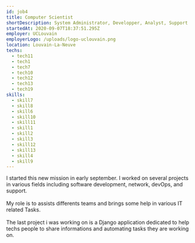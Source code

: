 ```yaml
---
id: job4
title: Computer Scientist
shortDescription: System Administrator, Developper, Analyst, Support
startedAt: 2020-09-07T18:37:51.295Z
employer: UCLouvain
employerLogo: /uploads/logo-uclouvain.png
location: Louvain-La-Neuve
techs:
  - tech11
  - tech1
  - tech7
  - tech10
  - tech12
  - tech13
  - tech19
skills:
  - skill7
  - skill8
  - skill6
  - skill10
  - skill11
  - skill1
  - skill2
  - skill3
  - skill12
  - skill13
  - skill4
  - skill9
---
```

I started this new mission in early september. I worked on several projects in various fields including software development, network, devOps, and support.\
\
My role is to assists differents teams and brings some help in various IT related Tasks.\
\
The last project i was working on is a Django application dedicated to help techs people to share informations and automating tasks they are working on.
